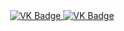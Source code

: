 <div id="badges" align ="center">
  <a href= " https://vk.com/iown0 ">
    <img src = "https://ing.shields.io/badge/VK-blue?style=for-the-badge&logo=VK&logoColor=white" alt="VK Badge"/>
  </a>
  
  <a href= " https://mail.google.com/mail/u/1/#inbox">
    <img src = "https://ing.shields.io/badge/EMAIL-red?style=for-the-badge&logo=Gmail&logoColor=white" alt="VK Badge"/>
  </a>
</div>
